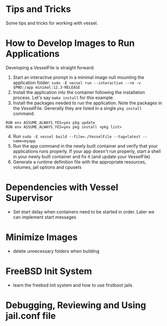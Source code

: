 
# Tips and Tricks

Some tips and tricks for working with vessel.

# How to Develop Images to Run Applications

Developing a VesselFile is straight forward:

1. Start an interactive prompt in a minimal image null mounting the application folder: `sudo -E vessel run --interactive --rm -v $PWD:/app minimal:12.3-RELEASE`
2. Install the application into the container following the installation process.  Let's say `make install` for this example.
3. Install the packages needed to run the application.  Note the packages in the VesselFile.  Generally they are listed in a single `pkg install` command.  
```
RUN env ASSUME_ALWAYS_YES=yes pkg update
RUN env ASSUME_ALWAYS_YES=yes pkg install <pkg list>
```
4. Run `sudo -E vessel build --file=./VesselFile --tag=latest --name=myapp`
5. Run the app command in the newly built container and verify that your applications runs properly.  If your app doesn't run properly, start a shell in your newly built container and fix it (and update your VesselFile)
6. Generate a runtime definition file with the appropriate resources, volumes, jail options and cpusets

# Dependencies with Vessel Supervisor
* Set start delay when containers need to be started in order.  Later we can implement start messages

# Minimize Images
* delete unnecessary folders when building

# FreeBSD Init System
* learn the freebsd init system and how to use firstboot jails

# Debugging, Reviewing and Using jail.conf file

